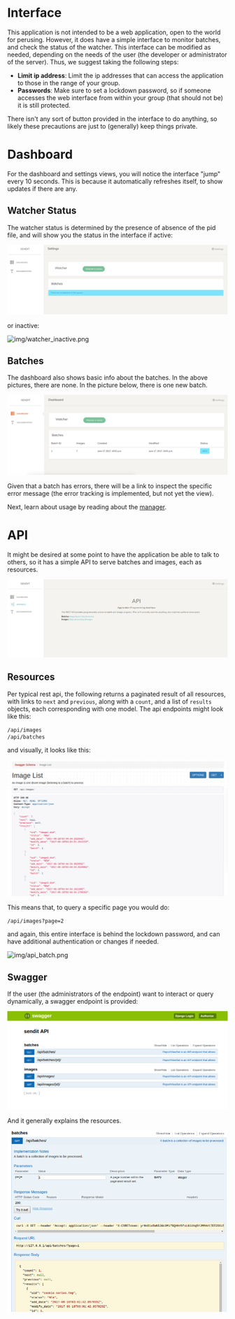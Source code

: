 # Interface
This application is not intended to be a web application, open to the world for perusing. However, it does have a simple interface to monitor batches, and check the status of the watcher. This interface can be modified as needed, depending on the needs of the user (the developer or administrator of the server). Thus, we suggest taking the following steps:

 - **Limit ip address**: Limit the ip addresses that can access the application to those in the range of your group.
 - **Passwords**: Make sure to set a lockdown password, so if someone accesses the web interface from within your group (that should not be) it is still protected.

There isn't any sort of button provided in the interface to do anything, so likely these precautions are just to (generally) keep things private.

# Dashboard
For the dashboard and settings views, you will notice the interface "jump" every 10 seconds. This is because it automatically refreshes itself, to show updates if there are any.


## Watcher Status
The watcher status is determined by the presence of absence of the pid file, and will show you the status in the interface if active:

![img/watcher_active.png](img/watcher_active.png)

or inactive:

![img/watcher_inactive.png](img/watcher_inactive.png)


## Batches
The dashboard also shows basic info about the batches. In the above pictures, there are none. In the picture below, there is one new batch. 

![img/dashboard.png](img/dashboard.png)

Given that a batch has errors, there will be a link to inspect the specific error message (the error tracking is implemented, but not yet the view).

Next, learn about usage by reading about the [manager](manager.md).


# API
It might be desired at some point to have the application be able to talk to others, so it has a simple API to serve batches and images, each as resources. 

![img/api.png](img/api.png)


## Resources
Per typical rest api, the following returns a paginated result of all resources, with links to `next` and `previous`, along with a `count`, and a list of `results` objects, each corresponding with one model. The api endpoints might look like this:

```
/api/images
/api/batches
```

and visually, it looks like this:

![img/api_detail.png](img/api_detail.png)

This means that, to query a specific page you would do:

```
/api/images?page=2
```

and again, this entire interface is behind the lockdown password, and can have additional authentication or changes if needed.

![img/api_batch.png](img/api_batch.png)

## Swagger
If the user (the administrators of the endpoint) want to interact or query dynamically, a swagger endpoint is provided:

![img/swagger.png](img/swagger.png)

And it generally explains the resources.


![img/swagger_details.png](img/swagger_details.png)
